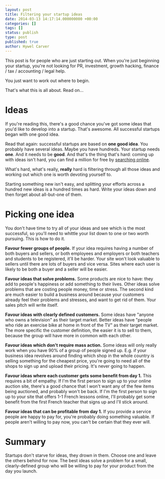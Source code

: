 ```yaml
---
layout: post
title: Filtering your startup ideas
date: 2014-03-13 14:17:14.000000000 +00:00
categories: []
tags: []
status: publish
type: post
published: true
author: Hywel Carver
---
```

This post is for people who are just starting out. When you're just beginning your startup, you're not looking for PR, investment, growth hacking, finance / tax / accounting / legal help.

You just want to work out where to begin.

That's what this is all about. Read on...

# Ideas
If you're reading this, there's a good chance you've got some ideas that you'd like to develop into a startup. That's awesome. All successful startups began with one good idea.

Read that again: successful startups are based on <strong>one good idea</strong>. You probably have several ideas. Maybe you have hundreds. Your startup needs <strong>one</strong>. And it needs to be <strong>good</strong>. And that's the thing that's hard: coming up with ideas isn't hard, you can find a million for free by <a href="https://duckduckgo.com/?q=%22I%27m+looking+for+a+company+that%22+%22in+london%22&amp;t=lm">searching online</a>.

What's hard, what's really, <strong>really</strong> hard is filtering through all those ideas and working out which one is worth devoting yourself to.

Starting something new isn't easy, and splitting your efforts across a hundred new ideas is a hundred times as hard. Write your ideas down and then forget about all-but-one of them.

# Picking one idea
You don't have time to try all of your ideas and see which is the most successful, so you'll need to whittle your list down to one or two worth pursuing. This is how to do it.

<strong>Favour fewer groups of people.</strong> If your idea requires having a number of both buyers and sellers, or both employees and employers or both teachers and students to be registered, it'll be harder. Your site won't look valuable to sellers until there are lots of buyers and vice versa. Sites where each user is likely to be both a buyer and a seller will be easier.

<strong>Favour ideas that solve problems.</strong> Some products are nice to have: they add to people's happiness or add something to their lives. Other ideas solve problems that are costing people money, time or stress. The second kind are much easier to build a business around because your customers already feel their problems and stresses, and want to get rid of them. Your sales pitch will write itself.

<strong>Favour ideas with clearly defined customers.</strong> Some ideas have "anyone who owns a television" as their target market. Better ideas have "people who ride an exercise bike at home in front of the TV" as their target market. The more specific the customer definition, the easier it is to sell to them, because the group will have more in common with each other.

<strong>Favour ideas which don't require mass action.</strong> Some ideas will only really work when you have 90% of a group of people signed up. E.g. if your business idea revolves around finding which shop in the whole country is selling something for the cheapest price, you're going to need all of the shops to sign up and upload their pricing. It's never going to happen.

<strong>Favour ideas where each customer gets some benefit from day 1.</strong> This requires a bit of empathy. If I'm the first person to sign up to your online auction site, there's a good chance that I won't want any of the few items being auctioned, and probably won't be back. If I'm the first person to sign up to your site that offers 1-1 French lessons online, I'll probably get some benefit from the first French teacher that signs up and I'll stick around.

<strong>Favour ideas that can be profitable from day 1.</strong> If you provide a service people are happy to pay for, you're probably doing something valuable. If people aren't willing to pay now, you can't be certain that they ever will.

# Summary
Startups don't starve for ideas, they drown in them. Choose one and leave the others behind for now. The best ideas solve a problem for a small, clearly-defined group who will be willing to pay for your product from the day you launch.

